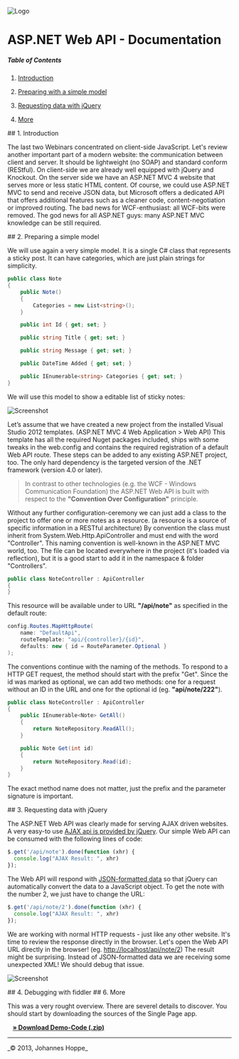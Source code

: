 ![Logo](https://raw.github.com/JohannesHoppe/DeveloperMediaDemo/master/Documentation/images/developer_media_logo.jpg)

# ASP.NET Web API - Documentation

##### Table of Contents  
1. [Introduction](#introduction)
2. [Preparing with a simple model](#model)
3. [Requesting data with jQuery](#jQuery)

6. [More](#more)


<a name="introduction"/>
## 1. Introduction

The last two Webinars concentrated on client-side JavaScript. Let's review another important part of a modern website: the communication between client and server. It should be lightweight (no SOAP) and standard conform (REStful). On client-side we are already well equipped with jQuery and Knockout. On the server side we have an ASP.NET MVC 4 website that serves more or less static HTML content. Of course, we could use ASP.NET MVC to send and receive JSON data, but Microsoft offers a dedicated API that offers additional features such as a cleaner code, content-negotiation or improved routing. The bad news for WCF-enthusiast: all WCF-bits were removed. The god news for all ASP.NET guys: many ASP.NET MVC knowledge can be still required.    

 
<a name="model"/>
## 2. Preparing a simple model

We will use again a very simple model. It is a single C# class that represents a sticky post. It can have categories, which are just plain strings for simplicity.  

```csharp
public class Note
{
    public Note()
    {
        Categories = new List<string>();
    }

    public int Id { get; set; }

    public string Title { get; set; }

    public string Message { get; set; }

    public DateTime Added { get; set; }

    public IEnumerable<string> Categories { get; set; }
}
```

We will use this model to show a editable list of sticky notes:

![Screenshot](https://raw.github.com/JohannesHoppe/DeveloperMediaDemo/master/Documentation/images/03_1_screenshot.png) 

Let’s assume that we have created a new project from the installed Visual Studio 2012 templates. (ASP.NET MVC 4 Web Application > Web API) This template has all the required Nuget packages included, ships with some tweaks in the web.config and contains the required registration of a default Web API route. These steps can be added to any existing ASP.NET project, too. The only hard dependency is the targeted version of the .NET framework (version 4.0 or later).
> In contrast to other technologies (e.g. the WCF - Windows Communication Foundation) the ASP.NET Web API is built with respect to the **"Convention Over Configuration"** principle.

Without any further configuration-ceremony we can just add a class to the project to offer one or more notes as a resource. (a resource is a source of specific information in a RESTful architecture) By convention the class must inherit from System.Web.Http.ApiController and must end with the word "Controller". This naming convention is well-known in the ASP.NET MVC world, too. The file can be located everywhere in the project (it's loaded via reflection), but it is a good start to add it in the namespace & folder "Controllers". 

```csharp
public class NoteController : ApiController
{
}
```

This resource will be available under to URL **"/api/note"** as specified in the default route:

```csharp
config.Routes.MapHttpRoute(
    name: "DefaultApi",
    routeTemplate: "api/{controller}/{id}",
    defaults: new { id = RouteParameter.Optional }
);
```

The conventions continue with the naming of the methods. To respond to a HTTP GET request, the method should start with the prefix "Get". Since the id was marked as optional, we can add two methods: one for a request without an ID in the URL and one for the optional id (eg. **"api/note/222"**).

```csharp
public class NoteController : ApiController
{
    public IEnumerable<Note> GetAll()
    {
        return NoteRepository.ReadAll();
    }

    public Note Get(int id)
    {
        return NoteRepository.Read(id);
    }
}
``` 
      
The exact method name does not matter, just the prefix and the parameter signature is important. 

<a name="jQuery"/>
## 3. Requesting data with jQuery

The ASP.NET Web API was clearly made for serving AJAX driven websites. A very easy-to use [AJAX api is provided by jQuery](http://api.jquery.com/category/ajax/). Our simple Web API can be consumed with the following lines of code:  

```javascript
$.get('/api/note').done(function (xhr) {
  console.log("AJAX Result: ", xhr)
});
```

The Web API will respond with [JSON-formatted data](http://www.json.org/) so that jQuery can automatically convert the data to a JavaScript object. To get the note with the number 2, we just have to change the URL:

```javascript
$.get('/api/note/2').done(function (xhr) {
  console.log("AJAX Result: ", xhr)
});
```

We are working with normal HTTP requests - just like any other website. It's time to review the response directly in the browser. Let's open the Web API URL directly in the browser! (eg. [http://localhost/api/note/2](http://localhost:1340/api/note/2)) The result might be surprising. Instead of JSON-formatted data we are receiving some unexpected XML! We should debug that issue. 

![Screenshot](https://raw.github.com/JohannesHoppe/DeveloperMediaDemo/master/Documentation/images/03_2_xml.png) 

<a name="fiddler"/>
## 4. Debugging with fiddler



<a name="more"/>
## 6. More 

This was a very rought overview. There are severel details to discover.
You should start by downloading the sources of the Single Page app.

&nbsp;&nbsp; __[&raquo; Download Demo-Code (.zip)](http://dl.bintray.com/johanneshoppe/DeveloperMediaDemo/DeveloperMediaWebinar_Knockout_Teil2_SinglePage.zip?direct)__


<hr>
_&copy; 2013, Johannes Hoppe_